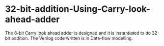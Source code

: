 # 32-bit-addition-Using-Carry-look-ahead-adder
The 8-bit Carry look ahead adder is designed and it is instantiated to do 32-bit addition. The Verilog code written is in Data-flow modelling.
